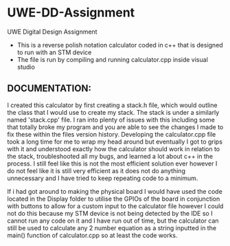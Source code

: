 # UWE-DD-Assignment
UWE Digital Design Assignment
- This is a reverse polish notation calculator coded in c++ that is designed to run with an STM device  
- The file is run by compiling and running calculator.cpp inside visual studio


<h2>DOCUMENTATION:</h2>  
I created this calculator by first creating a stack.h file, which would outline the class that I would use to create my stack. The stack is under a similarly named 'stack.cpp' file. I ran into plenty of issues with this including some that totally broke my program and you are able to see the changes I made to fix these within the files version history. Developing the calculator.cpp file took a long time for me to wrap my head around but eventually I got to grips with it and understood exactly how the calculator should work in relation to the stack, troubleshooted all my bugs, and learned a lot about c++ in the process. I still feel like this is not the most efficient solution ever however I do not feel like it is still very efficient as it does not do anything unnecessary and I have tried to keep repeating code to a minimum.  
  
If i had got around to making the physical board I would have used the code located in the Display folder to utilise the GPIOs of the board in conjunction with buttons to allow for a custom input to the calculator file however I could not do this because my STM device is not being detected by the IDE so I cannot run any code on it and I have run out of time, but the calculator can still be used to calculate any 2 number equation as a string inputted in the main() function of calculator.cpp so at least the code works.
